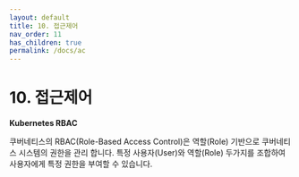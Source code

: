 ```yaml
---
layout: default
title: 10. 접근제어
nav_order: 11
has_children: true
permalink: /docs/ac
---
```


# 10. 접근제어

**Kubernetes RBAC**

쿠버네티스의 RBAC(Role-Based Access Control)은 역할(Role) 기반으로 쿠버네티스 시스템의 권한을 관리 합니다. 특정 사용자(User)와 역할(Role) 두가지를 조합하여 사용자에게 특정 권한을 부여할 수 있습니다.



